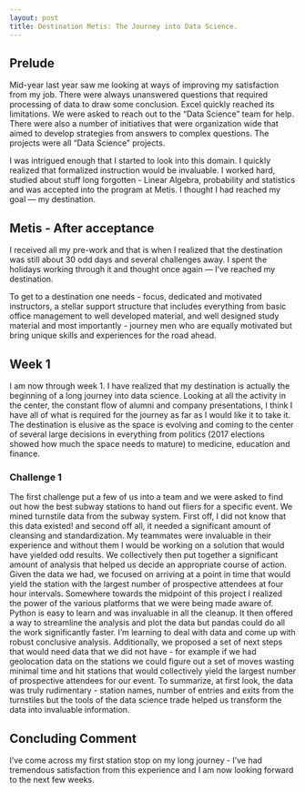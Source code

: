 ```yaml
---
layout: post
title: Destination Metis: The Journey into Data Science. 
---
```

## Prelude
Mid-year last year saw me looking at ways of improving my satisfaction from my job. There were always unanswered questions that required processing of data to draw some conclusion. Excel quickly reached its limitations. We were asked to reach out to the “Data Science” team for help. There were also a number of initiatives that were organization wide that aimed to develop strategies from answers to complex questions. The projects were all “Data Science” projects. 

I was intrigued enough that I started to look into this domain. I quickly realized that formalized instruction would be invaluable. I worked hard, studied about stuff long forgotten - Linear Algebra, probability and statistics and was accepted into the program at Metis. I thought I had reached my goal — my destination. 

## Metis - After acceptance
I received all my pre-work and that is when I realized that the destination was still about 30 odd days and several challenges away. I spent the holidays working through it and thought once again — I’ve reached my destination. 

To get to a destination one needs - focus, dedicated and motivated instructors, a stellar support structure that includes everything from basic office management to well developed material, and well designed study material and most importantly -  journey men who are equally motivated but bring unique skills and experiences for the road ahead.  

## Week 1 
I am now through week 1. I have realized that my destination is actually the beginning of a long journey into data science. Looking at all the activity in the center, the constant flow of alumni and company presentations, I think I have all of what is required for the journey as far as I would like it to take it. The destination is elusive as the space is evolving and coming to the center of several large decisions in everything from politics (2017 elections showed how much the space needs to mature) to medicine, education and finance. 

### Challenge 1

The first challenge put a few of us into a team and we were asked to find out how the best subway stations to hand out fliers for a specific event. We mined turnstile data from the subway system. First off, I did not know that this data existed! and second off all, it needed a significant amount of cleansing and standardization. My teammates were invaluable in their experience and without them I would be working on a solution that would have yielded odd results. We collectively then put together a significant amount of analysis that helped us decide an appropriate course of action. Given the data we had, we focused on arriving at a point in time that would yield the station with the largest number of prospective attendees at four hour intervals. Somewhere towards the midpoint of this project I realized the power of the various platforms that we were being made aware of. Python is easy to learn and was invaluable in all the cleanup. It then offered a way to streamline the analysis and plot the data but pandas could do all the work significantly faster. I’m learning to deal with data and come up with robust conclusive analysis. Additionally, we proposed a set of next steps that would need data that we did not have - for example if we had geolocation data on the stations we could figure out a set of moves wasting minimal time and hit stations that would collectively yield the largest number of prospective attendees for our event. To summarize, at first look, the data was truly rudimentary - station names, number of entries and exits from the turnstiles but the tools of the data science trade helped us transform the data into invaluable information. 

## Concluding Comment
I’ve come across my first station stop on my long journey - I’ve had tremendous satisfaction from this experience and I am now looking forward to the next few weeks. 

